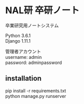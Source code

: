 # NAL研 卒研ノート
卒業研究用ノートシステム  
  
Python 3.6.1  
Django 1.11.1
  

管理者アカウント  
username: admin  
password: adminpassword

## installation
pip install -r requirements.txt  
python manage.py runserver
